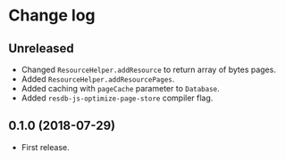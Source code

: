 Change log
==========

Unreleased
----------

* Changed `ResourceHelper.addResource` to return array of bytes pages.
* Added `ResourceHelper.addResourcePages`.
* Added caching with `pageCache` parameter to `Database`.
* Added `resdb-js-optimize-page-store` compiler flag.


0.1.0 (2018-07-29)
------------------

* First release.
